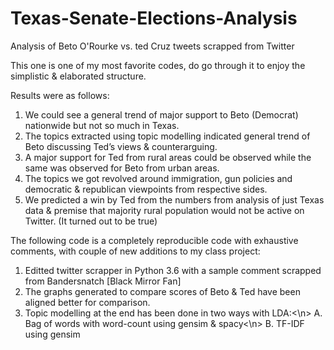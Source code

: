 # Texas-Senate-Elections-Analysis
Analysis of Beto O'Rourke vs. ted Cruz tweets scrapped from Twitter

This one is one of my most favorite codes, do go through it to enjoy the simplistic & elaborated structure.

Results were as follows:

1.	We could see a general trend of major support to Beto (Democrat) nationwide but not so much in Texas.
2.	The topics extracted using topic modelling indicated general trend of Beto discussing Ted’s views & counterarguing.
3.	A major support for Ted from rural areas could be observed while the same was observed for Beto from urban areas.
4.	The topics we got revolved around immigration, gun policies and democratic & republican viewpoints from respective sides.
5.	We predicted a win by Ted from the numbers from analysis of just Texas data & premise that majority rural population would not be active on Twitter. (It turned out to be true)

The following code is a completely reproducible code with exhaustive comments, with couple of new additions to my class project:

1.	Editted twitter scrapper in Python 3.6 with a sample comment scrapped from Bandersnatch [Black Mirror Fan]
2.	The graphs generated to compare scores of Beto & Ted have been aligned better for comparison.
3.	Topic modelling at the end has been done in two ways with LDA:<\n>
  A.	Bag of words with word-count using gensim & spacy<\n>
  B.	TF-IDF using gensim

